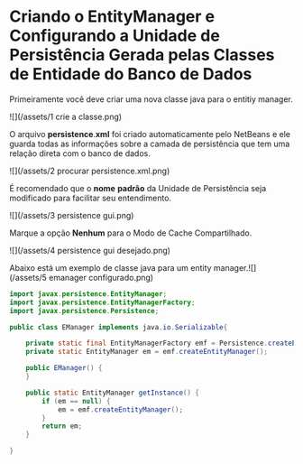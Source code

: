 # Criando o EntityManager e Configurando a Unidade de Persistência Gerada pelas Classes de Entidade do Banco de Dados

Primeiramente você deve criar uma nova classe java para o entitiy manager.

![](/assets/1 crie a classe.png)

O arquivo **persistence**.**xml** foi criado automaticamente pelo NetBeans e ele guarda todas as informações sobre a camada de persistência que tem uma relação direta com o banco de dados.

![](/assets/2 procurar persistence.xml.png)

É recomendado que o **nome** **padrão** da Unidade de Persistência seja modificado para facilitar seu entendimento.

![](/assets/3 persistence gui.png)

Marque a opção **Nenhum** para o Modo de Cache Compartilhado.

![](/assets/4 persistence gui desejado.png)

Abaixo está um exemplo de classe java para um entity manager.![](/assets/5 emanager configurado.png)

```java
import javax.persistence.EntityManager;
import javax.persistence.EntityManagerFactory;
import javax.persistence.Persistence;

public class EManager implements java.io.Serializable{

    private static final EntityManagerFactory emf = Persistence.createEntityManagerFactory("UniversidadePU");
    private static EntityManager em = emf.createEntityManager();

    public EManager() {
    }

    public static EntityManager getInstance() {
        if (em == null) {
            em = emf.createEntityManager();
        }
        return em;
    }

}
```



